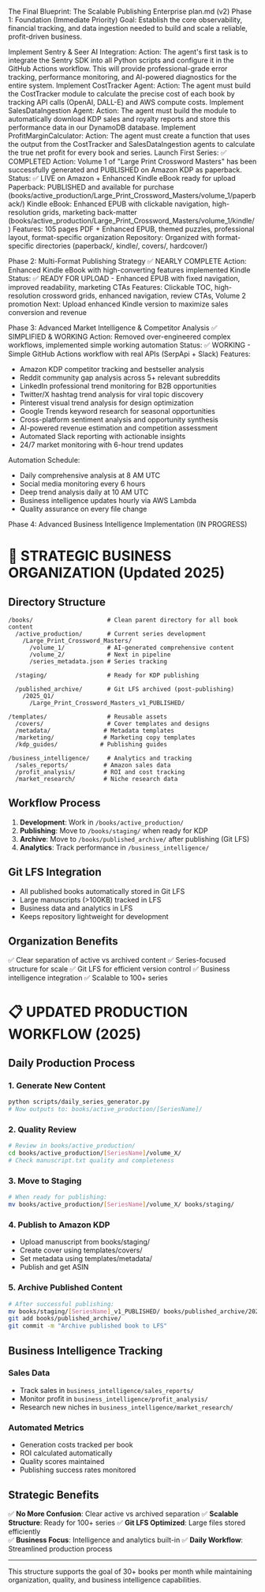 The Final Blueprint: The Scalable Publishing Enterprise plan.md (v2)
Phase 1: Foundation (Immediate Priority)
Goal: Establish the core observability, financial tracking, and data ingestion needed to build and scale a reliable, profit-driven business.

Implement Sentry & Seer AI Integration:
Action: The agent's first task is to integrate the Sentry SDK into all Python scripts and configure it in the GitHub Actions workflow. This will provide professional-grade error tracking, performance monitoring, and AI-powered diagnostics for the entire system.
Implement CostTracker Agent:
Action: The agent must build the CostTracker module to calculate the precise cost of each book by tracking API calls (OpenAI, DALL-E) and AWS compute costs.
Implement SalesDataIngestion Agent:
Action: The agent must build the module to automatically download KDP sales and royalty reports and store this performance data in our DynamoDB database.
Implement ProfitMarginCalculator:
Action: The agent must create a function that uses the output from the CostTracker and SalesDataIngestion agents to calculate the true net profit for every book and series.
Launch First Series: ✅ COMPLETED
Action: Volume 1 of "Large Print Crossword Masters" has been successfully generated and PUBLISHED on Amazon KDP as paperback.
Status: ✅ LIVE on Amazon + Enhanced Kindle eBook ready for upload
Paperback: PUBLISHED and available for purchase (books/active_production/Large_Print_Crossword_Masters/volume_1/paperback/)
Kindle eBook: Enhanced EPUB with clickable navigation, high-resolution grids, marketing back-matter (books/active_production/Large_Print_Crossword_Masters/volume_1/kindle/)
Features: 105 pages PDF + Enhanced EPUB, themed puzzles, professional layout, format-specific organization
Repository: Organized with format-specific directories (paperback/, kindle/, covers/, hardcover/)

Phase 2: Multi-Format Publishing Strategy ✅ NEARLY COMPLETE
Action: Enhanced Kindle eBook with high-converting features implemented
Kindle Status: ✅ READY FOR UPLOAD - Enhanced EPUB with fixed navigation, improved readability, marketing CTAs
Features: Clickable TOC, high-resolution crossword grids, enhanced navigation, review CTAs, Volume 2 promotion
Next: Upload enhanced Kindle version to maximize sales conversion and revenue

Phase 3: Advanced Market Intelligence & Competitor Analysis ✅ SIMPLIFIED & WORKING
Action: Removed over-engineered complex workflows, implemented simple working automation
Status: ✅ WORKING - Simple GitHub Actions workflow with real APIs (SerpApi + Slack)
Features: 
- Amazon KDP competitor tracking and bestseller analysis
- Reddit community gap analysis across 5+ relevant subreddits
- LinkedIn professional trend monitoring for B2B opportunities
- Twitter/X hashtag trend analysis for viral topic discovery
- Pinterest visual trend analysis for design optimization
- Google Trends keyword research for seasonal opportunities
- Cross-platform sentiment analysis and opportunity synthesis
- AI-powered revenue estimation and competition assessment
- Automated Slack reporting with actionable insights
- 24/7 market monitoring with 6-hour trend updates

Automation Schedule:
- Daily comprehensive analysis at 8 AM UTC
- Social media monitoring every 6 hours
- Deep trend analysis daily at 10 AM UTC
- Business intelligence updates hourly via AWS Lambda
- Quality assurance on every file change

Phase 4: Advanced Business Intelligence Implementation (IN PROGRESS)


# 📁 STRATEGIC BUSINESS ORGANIZATION (Updated 2025)

## Directory Structure
```
/books/                     # Clean parent directory for all book content
  /active_production/       # Current series development
    /Large_Print_Crossword_Masters/
      /volume_1/            # AI-generated comprehensive content
      /volume_2/            # Next in pipeline
      /series_metadata.json # Series tracking
      
  /staging/                 # Ready for KDP publishing
    
  /published_archive/       # Git LFS archived (post-publishing)
    /2025_Q1/
      /Large_Print_Crossword_Masters_v1_PUBLISHED/
    
/templates/                 # Reusable assets
  /covers/                  # Cover templates and designs
  /metadata/               # Metadata templates
  /marketing/              # Marketing copy templates
  /kdp_guides/            # Publishing guides
  
/business_intelligence/     # Analytics and tracking
  /sales_reports/          # Amazon sales data
  /profit_analysis/        # ROI and cost tracking
  /market_research/        # Niche research data
```

## Workflow Process
1. **Development**: Work in `/books/active_production/`
2. **Publishing**: Move to `/books/staging/` when ready for KDP
3. **Archive**: Move to `/books/published_archive/` after publishing (Git LFS)
4. **Analytics**: Track performance in `/business_intelligence/`

## Git LFS Integration
- All published books automatically stored in Git LFS
- Large manuscripts (>100KB) tracked in LFS
- Business data and analytics in LFS
- Keeps repository lightweight for development

## Organization Benefits
✅ Clear separation of active vs archived content
✅ Series-focused structure for scale
✅ Git LFS for efficient version control
✅ Business intelligence integration
✅ Scalable to 100+ series



# 📋 UPDATED PRODUCTION WORKFLOW (2025)

## Daily Production Process

### 1. Generate New Content
```bash
python scripts/daily_series_generator.py
# Now outputs to: books/active_production/[SeriesName]/
```

### 2. Quality Review
```bash
# Review in books/active_production/
cd books/active_production/[SeriesName]/volume_X/
# Check manuscript.txt quality and completeness
```

### 3. Move to Staging
```bash
# When ready for publishing:
mv books/active_production/[SeriesName]/volume_X/ books/staging/
```

### 4. Publish to Amazon KDP
- Upload manuscript from books/staging/
- Create cover using templates/covers/
- Set metadata using templates/metadata/
- Publish and get ASIN

### 5. Archive Published Content
```bash
# After successful publishing:
mv books/staging/[SeriesName]_v1_PUBLISHED/ books/published_archive/2025_Q1/
git add books/published_archive/
git commit -m "Archive published book to LFS"
```

## Business Intelligence Tracking

### Sales Data
- Track sales in `business_intelligence/sales_reports/`
- Monitor profit in `business_intelligence/profit_analysis/`
- Research new niches in `business_intelligence/market_research/`

### Automated Metrics
- Generation costs tracked per book
- ROI calculated automatically
- Quality scores maintained
- Publishing success rates monitored

## Strategic Benefits

✅ **No More Confusion**: Clear active vs archived separation
✅ **Scalable Structure**: Ready for 100+ series
✅ **Git LFS Optimized**: Large files stored efficiently  
✅ **Business Focus**: Intelligence and analytics built-in
✅ **Daily Workflow**: Streamlined production process

---

This structure supports the goal of 30+ books per month while maintaining
organization, quality, and business intelligence capabilities.
